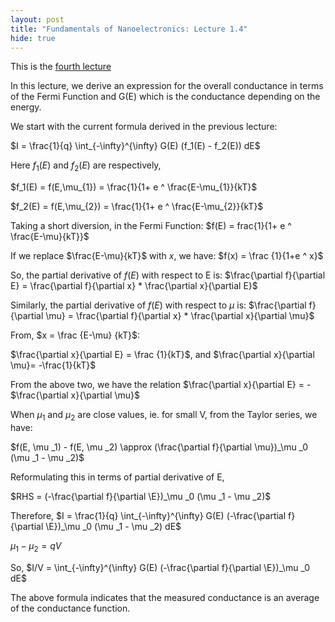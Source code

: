 ```yaml
---
layout: post
title: "Fundamentals of Nanoelectronics: Lecture 1.4"
hide: true
---
```


This is the [fourth lecture](https://www.youtube.com/watch?v=_MlI1E6z9e4)

In this lecture, we derive an expression for the overall conductance in terms of the Fermi Function
and G(E) which is the conductance depending on the energy.

We start with the current formula derived in the previous lecture:

$I = \frac{1}{q} \int_{-\infty}^{\infty} G(E) (f_1(E) - f_2(E)) dE$

Here $f_1(E)$ and $f_2(E)$ are respectively,

$f_1(E) = f(E,\mu_{1}) = \frac{1}{1+ e ^ \frac{E-\mu_{1}}{kT}$

$f_2(E) = f(E,\mu_{2}) = \frac{1}{1+ e ^ \frac{E-\mu_{2}}{kT}$

Taking a short diversion, in the Fermi Function:
$f(E) = frac{1}{1+ e ^ \frac{E-\mu}{kT}}$

If we replace $\frac{E-\mu}{kT}$ with $x$, we have:
$f(x) = \frac {1}{1+e ^ x}$

So, the partial derivative of $f(E)$ with respect to E is:
$\frac{\partial f}{\partial E} = \frac{\partial f}{\partial x} * \frac{\partial x}{\partial E}$

Similarly, the partial derivative of $f(E)$ with respect to $\mu$ is:
$\frac{\partial f}{\partial \mu} = \frac{\partial f}{\partial x} * \frac{\partial x}{\partial \mu}$

From, $x = \frac {E-\mu} {kT}$:

$\frac{\partial x}{\partial E} = \frac {1}{kT}$, and
$\frac{\partial x}{\partial \mu}= -\frac{1}{kT}$

From the above two, we have the relation
$\frac{\partial x}{\partial E} = - $\frac{\partial x}{\partial \mu}$

When $\mu _1$ and $\mu _2$ are close values, ie. for small V, from the Taylor series, we have:

$f(E, \mu _1) - f(E, \mu _2) \approx (\frac{\partial f}{\partial \mu})_\mu _0 (\mu _1 - \mu _2)$

Reformulating this in terms of partial derivative of E,

$RHS = (-\frac{\partial f}{\partial \E})_\mu _0 (\mu _1 - \mu _2)$

Therefore,
$I =  \frac{1}{q} \int_{-\infty}^{\infty} G(E) (-\frac{\partial f}{\partial \E})_\mu _0 (\mu _1 - \mu _2) dE$

$\mu _1 - \mu _2 = qV$

So,
$I/V = \int_{-\infty}^{\infty} G(E) (-\frac{\partial f}{\partial \E})_\mu _0 dE$

The above formula indicates that the measured conductance is an average of the conductance function. 